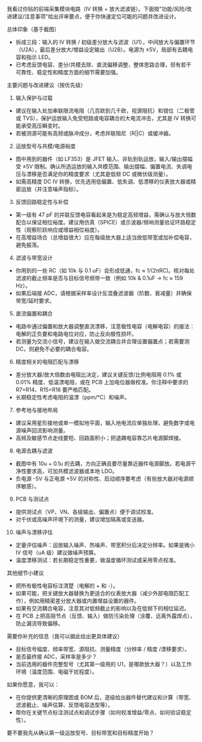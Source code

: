 我看过你贴的前端采集模块电路（IV 转换 + 放大滤波链）。下面按“功能/风险/改进建议/注意事项”给出评审要点，便于你快速定位可能的问题并改进设计。

总体印象（基于截图）
- 拆成三段：输入的 IV 转换 / 初级差分放大与滤波（U1），中间放大与偏置环节（U2A），最后差分放大/增益设定输出（U2B）。电源为 ±5V，局部有去耦电容和指示 LED。
- 已考虑反馈电容、差分/共模去除、直流偏移调整，整体思路合理，但有若干可靠性、稳定性和精度方面的细节需要加强。

主要问题与改进建议（按优先级）
1) 输入保护与过载
- 建议在输入处加串联限流电阻（几百欧到几千欧，视源阻抗）和钳位（二极管或 TVS），保护运放输入免受短路或电容耦合的大电流冲击，尤其是 IV 转换可能承受高压瞬变时。
- 若被测源可能有高频或脉冲成分，考虑并联阻尼（R||C）或缓冲器。

2) 运放型号与共模/电源裕度
- 图中用到的器件（如 LF353）是 JFET 输入、非轨到轨运放，输入/输出摆幅受 ±5V 限制。确认所选运放的输入共模范围、输出摆幅、偏置电流、失调电压与漂移是否满足你的精度要求（尤其是低频 DC 或微伏级测量）。
- 如需高精度 DC IV 转换，优先选用低偏置、低失调、低漂移的仪表放大器或精密运放（并注意噪声指标）。

3) 反馈回路稳定性与补偿
- 第一级有 47 pF 的并联反馈电容看起来是为稳定高频增益，需确认与放大倍数配合以保证相位裕度。建议用仿真（SPICE）或示波器/频响测量验证环路稳定性（观察阶跃响应或增益相位裕度）。
- 在高增益场合（总增益很大）应在每级放大器上适当放低带宽或加补偿电容，避免振荡。

4) 滤波与带宽设计
- 你用到的一些 RC（如 10k 与 0.1 uF）会形成低通，fc ≈ 1/(2πRC)。核对每处滤波的截止频率是否与目标信号频带一致（例如 10k & 0.1uF → fc ≈ 159 Hz）。
- 如果后端接 ADC，请根据采样率设计反混叠滤波器（阶数、衰减量）并确保带宽/延时要求。

5) 直流偏置和耦合
- 电路中通过偏置和放大器调整直流漂移，注意极性电容（电解电容）的接法：电解的正负要和电路电位对应，防止反向极性损坏。
- 若测量为交流小信号，建议在输入做交流耦合并合理设置偏置点；若需要测 DC，则避免不必要的耦合电容。

6) 精度相关的电阻匹配与漂移
- 差分放大器/放大倍数由电阻比决定，建议关键反馈/比例电阻用 0.1% 或 0.01% 精度、低温漂电阻，或在 PCB 上加电位器做校准。你注释中要求的 R7=R14、R15=R16 要严格匹配。
- 长期稳定性考虑电阻的温漂（ppm/°C）和噪声。

7) 参考地与接地布局
- 建议采用星形接地或单一模拟地平面，输入地电流应单独处理，避免数字或电源噪声回流影响测量。
- 高频及敏感节点走线要短、回路面积小；把退耦电容靠芯片电源脚焊接。

8) 电源去耦与滤波
- 截图中有 10u + 0.1u 的去耦，方向正确且要尽量靠近器件电源脚放。若电源干净性要求高，可加共模滤波器或本地 LDO。
- 负电源 -5V 与正电源 +5V 的对称性、启动顺序要考虑（有些放大器对电源顺序敏感）。

9) PCB 与测试点
- 提供测试点（VP、VN、各级输出、偏置点）便于调试校准。
- 对千伏或高噪声环境下的测量，建议增加隔离或变送器。

10) 噪声与漂移评估
- 定量评估噪声：运放输入噪声、热噪声、带宽积分后决定分辨率。如果是微小 IV 信号（uA 级）建议做噪声预算。
- 温度漂移测试：若长期稳定性重要，做温度循环测试或采用零点校准。

其他细节小建议
- 把所有极性电容标注清楚（电解的 + 和 -）。
- 如果可能，把关键放大器替换为更适合的仪表放大器（减少外部电阻匹配工作），例如用精密差分放大器或内置增益设置的器件。
- 如果有交流耦合电容，注意其对低频截止的影响以及在低频下的相位延迟。
- 在 PCB 上把高阻节点（反馈、输入）做防污染处理（涂覆、远离外露焊点），防止漏流导致偏移。

需要你补充的信息（我可以据此给出更具体建议）
- 目标信号幅度、频率带宽、源阻抗、测量精度（分辨率 / 精度 /漂移要求）。
- 是否最终接 ADC，采样率是多少？
- 当前选用的器件完整型号（尤其第一级用的 U1，是哪款放大器？）以及工作环境（温度范围、电磁干扰程度）。

如果你愿意，我可以：
- 在你提供更清晰的原理图或 BOM 后，逐级给出器件替代建议和计算（带宽、滤波截止、噪声估算、反馈电容选型等）。
- 帮你在关键节点标注测试点和调试步骤（如何校准增益/零点、如何验证稳定性）。

要不要我先从确认第一级运放型号、目标带宽和目标精度开始？